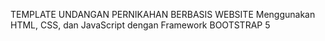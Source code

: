 TEMPLATE UNDANGAN PERNIKAHAN BERBASIS WEBSITE
Menggunakan HTML, CSS, dan JavaScript dengan Framework BOOTSTRAP 5
